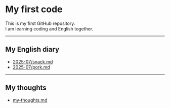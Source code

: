 # My first code

This is my first GitHub repository.  
I am learning coding and English together.

---

## My English diary
- [2025-07/snack.md](2025-07/snack.md)
- [2025-07/pork.md](english-diary/2025-07/pork.md)

---

## My thoughts
- [my-thoughts.md](english-diary/my-thoughts.md)
